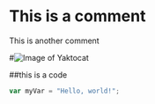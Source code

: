# This is a comment


This is another comment

#![Image of Yaktocat](https://octodex.github.com/images/yaktocat.png)

##this is a code
``` javascript
var myVar = "Hello, world!";
```

